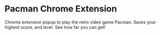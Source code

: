 # Pacman Chrome Extension
 Chrome extension popup to play the retro video game Pacman. Saves your highest score, and level. See how far you can get!
